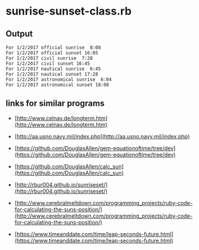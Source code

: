 # sunrise-sunset-class.rb

## Output

    For 1/2/2017 official sunrise  8:08
    For 1/2/2017 official sunset 16:05
    For 1/2/2017 civil sunrise  7:28
    For 1/2/2017 civil sunset 16:45
    For 1/2/2017 nautical sunrise  6:45
    For 1/2/2017 nautical sunset 17:28
    For 1/2/2017 astronomical sunrise  6:04
    For 1/2/2017 astronomical sunset 18:08

## links for similar programs

* [http://www.celnav.de/longterm.htm](http://www.celnav.de/longterm.htm)

* [http://aa.usno.navy.mil/index.php](http://aa.usno.navy.mil/index.php)

* [https://github.com/DouglasAllen/gem-equationoftime/tree/dev](https://github.com/DouglasAllen/gem-equationoftime/tree/dev)

* [https://github.com/DouglasAllen/calc_sun](https://github.com/DouglasAllen/calc_sun)

* [http://rbur004.github.io/sunriseset/](http://rbur004.github.io/sunriseset/)

* [http://www.cerebralmeltdown.com/programming_projects/ruby-code-for-calculating-the-suns-position/](http://www.cerebralmeltdown.com/programming_projects/ruby-code-for-calculating-the-suns-position/)

* [https://www.timeanddate.com/time/leap-seconds-future.html](https://www.timeanddate.com/time/leap-seconds-future.html)
